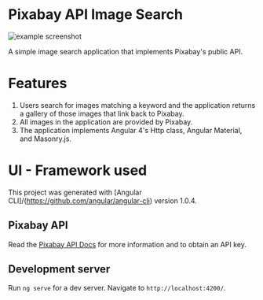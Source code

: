 # Pixabay API Image Search

![example screenshot](http://wesdoyle.net/content/images/2017/06/ng-pixabay-api-screenshot.PNG)

A simple image search application that implements Pixabay's public API.  

# Features
1. Users search for images matching a keyword and the application returns a gallery of those images that link back to Pixabay.  
2. All images in the application are provided by Pixabay. 
3. The application implements Angular 4's Http class, Angular Material, and Masonry.js.

# UI - Framework used
This project was generated with [Angular CLI]/(https://github.com/angular/angular-cli) version 1.0.4.

## Pixabay API

Read the [Pixabay API Docs](https://pixabay.com/api/docs/) for more information and to obtain an API key.

## Development server

Run `ng serve` for a dev server. Navigate to `http://localhost:4200/`. 